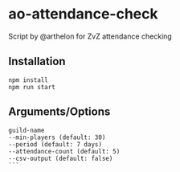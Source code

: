 # ao-attendance-check

Script by @arthelon for ZvZ attendance checking

## Installation

```
npm install
npm run start
```

## Arguments/Options

````
guild-name
--min-players (default: 30)
--period (default: 7 days)
--attendance-count (default: 5)
--csv-output (default: false)
```
````
